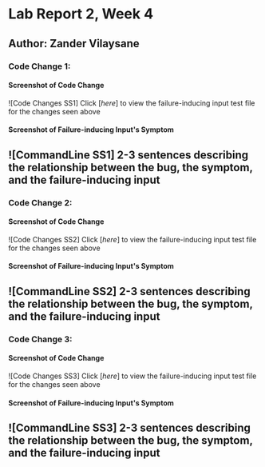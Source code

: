 # Lab Report 2, Week 4
## Author: Zander Vilaysane

### Code Change 1: 
#### Screenshot of Code Change 
![Code Changes SS1]
Click [*here*] to view the failure-inducing input test file for the changes seen above 
#### Screenshot of Failure-inducing Input's Symptom
![CommandLine SS1]
2-3 sentences describing the relationship between the bug, the symptom, and the failure-inducing input
---

### Code Change 2: 
#### Screenshot of Code Change 
![Code Changes SS2]
Click [*here*] to view the failure-inducing input test file for the changes seen above 
#### Screenshot of Failure-inducing Input's Symptom
![CommandLine SS2]
2-3 sentences describing the relationship between the bug, the symptom, and the failure-inducing input
---

### Code Change 3: 
#### Screenshot of Code Change 
![Code Changes SS3]
Click [*here*] to view the failure-inducing input test file for the changes seen above 
#### Screenshot of Failure-inducing Input's Symptom
![CommandLine SS3]
2-3 sentences describing the relationship between the bug, the symptom, and the failure-inducing input
---
